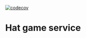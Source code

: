 [![codecov](https://codecov.io/gh/ITRoleGames/hat-game-back/branch/master/graph/badge.svg?token=30QPB8Y0T0)](https://codecov.io/gh/ITRoleGames/hat-game-back)

# Hat game service

